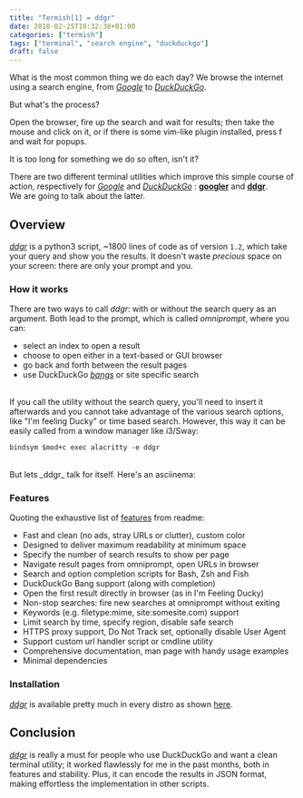 ```yaml
---
title: "Termish[1] = ddgr"
date: 2018-02-25T10:32:38+01:00
categories: ["termish"]
tags: ["terminal", "search engine", "duckduckgo"]
draft: false
---
```


What is the most common thing we do each day? We browse the internet using a search engine, from _[Google]_ to _[DuckDuckGo]_.

But what's the process?

Open the browser, fire up the search and wait for results; then take the mouse and click on it, or if there is some vim-like plugin installed, press f and wait for popups.

It is too long for something we do so often, isn't it?

There are two different terminal utilities which improve this simple course of action, respectively for _[Google]_ and _[DuckDuckGo]_ : **[googler]** and **[ddgr]**. </br> We are going to talk about the latter.

## Overview

_[ddgr]_ is a python3 script, ~1800 lines of code as of version `1.2`, which take your query and show you the results. It doesn't waste _precious_ space on your screen: there are only your prompt and you.

### How it works

There are two ways to call _ddgr_: with or without the search query as an argument. Both lead to the prompt, which is called _omniprompt_, where you can:

- select an index to open a result
- choose to open either in a text-based or GUI browser
- go back and forth between the result pages
- use DuckDuckGo _[bangs]_ or site specific search

</br>
If you call the utility without the search query, you'll need to insert it afterwards and you cannot take advantage of the various search options, like "I'm feeling Ducky" or time based search. However, this way it can be easily called from a window manager like i3/Sway:

~~~i3
bindsym $mod+c exec alacritty -e ddgr
~~~

</br>
But lets _ddgr_ talk for itself. Here's an asciinema:

<script src="https://asciinema.org/a/151849.js" id="asciicast-151849" async></script>

### Features

Quoting the exhaustive list of [features] from readme:

- Fast and clean (no ads, stray URLs or clutter), custom color
- Designed to deliver maximum readability at minimum space
- Specify the number of search results to show per page
- Navigate result pages from omniprompt, open URLs in browser
- Search and option completion scripts for Bash, Zsh and Fish
- DuckDuckGo Bang support (along with completion)
- Open the first result directly in browser (as in I'm Feeling Ducky)
- Non-stop searches: fire new searches at omniprompt without exiting
- Keywords (e.g. filetype:mime, site:somesite.com) support
- Limit search by time, specify region, disable safe search
- HTTPS proxy support, Do Not Track set, optionally disable User Agent
- Support custom url handler script or cmdline utility
- Comprehensive documentation, man page with handy usage examples
- Minimal dependencies


### Installation

_[ddgr]_ is available pretty much in every distro as shown [here][1].

## Conclusion

_[ddgr]_ is really a must for people who use DuckDuckGo and want a clean terminal utility; it worked flawlessly for me in the past months, both in features and stability. Plus, it can encode the results in JSON format, making effortless the implementation in other scripts.

[Google]: https://google.com
[DuckDuckGo]: https://duckduckgo.com
[googler]: https://github.com/jarun/googler
[ddgr]: https://github.com/jarun/ddgr
[Jarun]: https://github.com/jarun
[bangs]: https://duckduckgo.com/bang
[features]: https://github.com/jarun/ddgr#features
[1]: https://github.com/jarun/ddgr#from-a-package-manager
